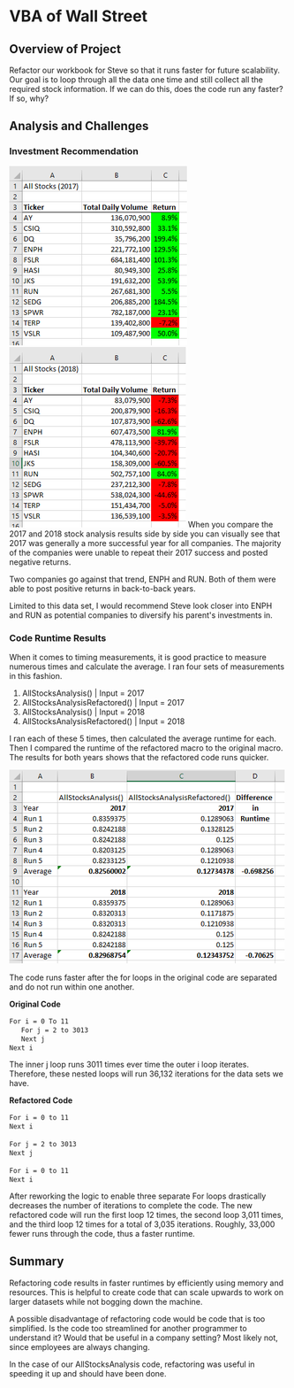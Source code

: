 # VBA of Wall Street

## Overview of Project
Refactor our workbook for Steve so that it runs faster for future scalability.  
Our goal is to loop through all the data one time and still collect all the required stock information. If we can do this, does the code run any faster? If so, why? 

## Analysis and Challenges
### Investment Recommendation
![2017 Results](/2017_Results.png)![2018 Results](/2018_Results.png)
When you compare the 2017 and 2018 stock analysis results side by side you can visually see that 2017 was generally a more successful year for all companies. The majority of the companies were unable to repeat their 2017 success and posted negative returns. 

Two companies go against that trend, ENPH and RUN. Both of them were able to post positive returns in back-to-back years. 

Limited to this data set, I would recommend Steve look closer into ENPH and RUN as potential companies to diversify his parent's investments in.

### Code Runtime Results
When it comes to timing measurements, it is good practice to measure numerous times and calculate the average. I ran four sets of measurements in this fashion. 

1) AllStocksAnalysis() | Input = 2017
2) AllStocksAnalysisRefactored() | Input = 2017
3) AllStocksAnalysis() | Input = 2018
4) AllStocksAnalysisRefactored() | Input = 2018

I ran each of these 5 times, then calculated the average runtime for each. Then I compared the runtime of the refactored macro to the original macro. The results for both years shows that the refactored code runs quicker. 

![Runtime Results](/Runtime_Data.png)

The code runs faster after the for loops in the original code are separated and do not run within one another. 

**Original Code**
```
For i = 0 To 11
   For j = 2 to 3013
   Next j
Next i
```

The inner j loop runs 3011 times ever time the outer i loop iterates. Therefore, these nested loops will run 36,132 iterations for the data sets we have. 

**Refactored Code**
```
For i = 0 to 11
Next i

For j = 2 to 3013
Next j

For i = 0 to 11
Next i
```

After reworking the logic to enable three separate For loops drastically decreases the number of iterations to complete the code. The new refactored code will run the first loop 12 times, the second loop 3,011 times, and the third loop 12 times for a total of 3,035 iterations. Roughly, 33,000 fewer runs through the code, thus a faster runtime. 

## Summary

Refactoring code results in faster runtimes by efficiently using memory and resources. This is helpful to create code that can scale upwards to work on larger datasets while not bogging down the machine. 

A possible disadvantage of refactoring code would be code that is too simplified. Is the code too streamlined for another programmer to understand it? Would that be useful in a company setting? Most likely not, since employees are always changing. 

In the case of our AllStocksAnalysis code, refactoring was useful in speeding it up and should have been done. 

